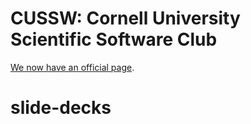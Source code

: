 # CUSSW: Cornell University Scientific Software Club

[We now have an official page](http://cornell-ssw.github.io/).
# slide-decks
